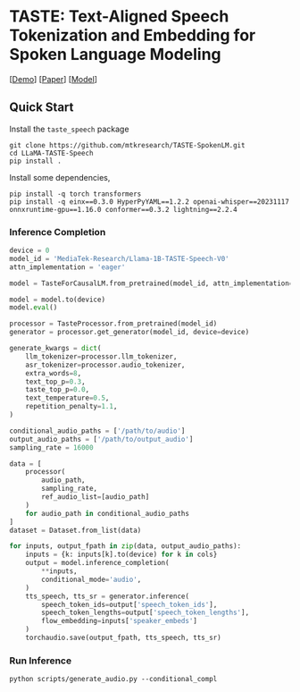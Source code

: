 # TASTE: Text-Aligned Speech Tokenization and Embedding for Spoken Language Modeling

[[Demo](https://mtkresearch.github.io/LLaMA-TASTE-Speech.github.io/)] [[Paper]()] [[Model](https://huggingface.co/MediaTek-Research/Llama-1B-TASTE-Speech-V0)]


## Quick Start

Install the `taste_speech` package
```
git clone https://github.com/mtkresearch/TASTE-SpokenLM.git
cd LLaMA-TASTE-Speech
pip install .
```

Install some dependencies,
```
pip install -q torch transformers 
pip install -q einx==0.3.0 HyperPyYAML==1.2.2 openai-whisper==20231117 onnxruntime-gpu==1.16.0 conformer==0.3.2 lightning==2.2.4 
```

### Inference Completion

```python
device = 0
model_id = 'MediaTek-Research/Llama-1B-TASTE-Speech-V0'
attn_implementation = 'eager'

model = TasteForCausalLM.from_pretrained(model_id, attn_implementation=attn_implementation)

model = model.to(device)
model.eval()

processor = TasteProcessor.from_pretrained(model_id)
generator = processor.get_generator(model_id, device=device)

generate_kwargs = dict(
    llm_tokenizer=processor.llm_tokenizer,
    asr_tokenizer=processor.audio_tokenizer,
    extra_words=8,
    text_top_p=0.3,
    taste_top_p=0.0,
    text_temperature=0.5,
    repetition_penalty=1.1,
)

conditional_audio_paths = ['/path/to/audio']
output_audio_paths = ['/path/to/output_audio']
sampling_rate = 16000

data = [
    processor(
        audio_path,
        sampling_rate,
        ref_audio_list=[audio_path]
    )
    for audio_path in conditional_audio_paths
]
dataset = Dataset.from_list(data)

for inputs, output_fpath in zip(data, output_audio_paths):
    inputs = {k: inputs[k].to(device) for k in cols}
    output = model.inference_completion(
        **inputs,
        conditional_mode='audio',
    )
    tts_speech, tts_sr = generator.inference(
        speech_token_ids=output['speech_token_ids'], 
        speech_token_lengths=output['speech_token_lengths'],
        flow_embedding=inputs['speaker_embeds']
    )
    torchaudio.save(output_fpath, tts_speech, tts_sr)
```

### Run Inference

```
python scripts/generate_audio.py --conditional_compl
```
